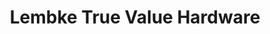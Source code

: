 ---
title: "Lembke True Value Hardware"
url: /berwyn/lembke-true-value-hardware/
shop: Eisenwaren
---